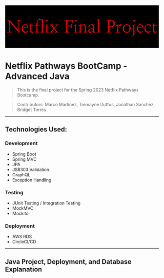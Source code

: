 ![alt text](Netflix_Final_Project.png)
# Netflix Pathways BootCamp - Advanced Java


>This is the final project for the Spring 2023 Netflix Pathways Bootcamp.
 
>Contributors: Marco Martinez, Tremayne Duffus, Jonathan Sanchez, Bridget Torres

---

## Technologies Used: 

### Development
- Spring Boot
- Spring MVC
- JPA
- JSR303 Validation
- GraphQL
- Exception Handling

### Testing
- JUnit Testing / Integration Testing
- MockMVC
- Mockito

### Deployment
- AWS RDS
- CircleCI/CD

---

## Java Project, Deployment, and Database Explanation


